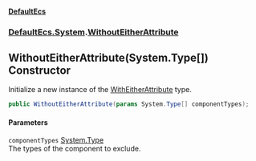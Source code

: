 #### [DefaultEcs](./index.md 'index')
### [DefaultEcs.System](./DefaultEcs-System.md 'DefaultEcs.System').[WithoutEitherAttribute](./DefaultEcs-System-WithoutEitherAttribute.md 'DefaultEcs.System.WithoutEitherAttribute')
## WithoutEitherAttribute(System.Type[]) Constructor
Initialize a new instance of the [WithEitherAttribute](./DefaultEcs-System-WithEitherAttribute.md 'DefaultEcs.System.WithEitherAttribute') type.  
```C#
public WithoutEitherAttribute(params System.Type[] componentTypes);
```
#### Parameters
<a name='DefaultEcs-System-WithoutEitherAttribute-WithoutEitherAttribute(System-Type--)-componentTypes'></a>
`componentTypes` [System.Type](https://docs.microsoft.com/en-us/dotnet/api/System.Type 'System.Type')  
The types of the component to exclude.  
  
